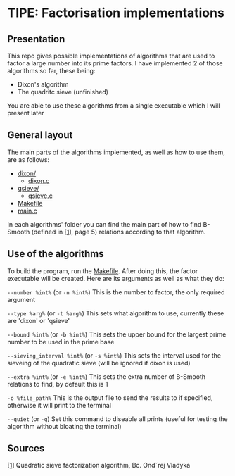 # TIPE: Factorisation implementations

## Presentation

This repo gives possible implementations of algorithms that are used to factor a large number into its prime factors. I have implemented 2 of those algorithms so far, these being:

* Dixon's algorithm
* The quadritc sieve (unfinished)

You are able to use these algorithms from a single executable which I will present later

## General layout

The main parts of the algorithms implemented, as well as how to use them, are as follows:

* [dixon/](./c/dixon)
    * [dixon.c](./c/dixon/dixon.c)
* [qsieve/](./c/qsieve)
    * [qsieve.c](./c/qsieve/qsieve.c)
* [Makefile](./c/Makefile)
* [main.c](./c/main.c)

In each algorithms' folder you can find the main part of how to find B-Smooth (defined in [[1](#sources)], page 5) relations according to that algorithm.

## Use of the algorithms

To build the program, run the [Makefile](./c/Makefile). After doing this, the factor executable will be created. Here are its arguments as well as what they do:

`--number %int%` (or `-n %int%`) 
This is the number to factor, the only required argument

`--type %arg%` (or `-t %arg%`) 
This sets what algorithm to use, currently these are 'dixon' or 'qsieve'

`--bound %int%` (or `-b %int%`) 
This sets the upper bound for the largest prime number to be used in the prime base

`--sieving_interval %int%` (or `-s %int%`) 
This sets the interval used for the sieveing of the quadratic sieve (will be ignored if dixon is used)

`--extra %int%` (or `-e %int%`) 
This sets the extra number of B-Smooth relations to find, by default this is 1

`-o %file_path%` 
This is the output file to send the results to if specified, otherwise it will print to the terminal

`--quiet` (or `-q`) 
Set this command to diseable all prints (useful for testing the algorithm without bloating the terminal)

## Sources

[[1](https://dspace.cvut.cz/bitstream/handle/10467/94585/F8-DP-2021-Vladyka-Ondrej-DP_Vladyka_Ondrej_2021.pdf?sequence=-1&isAllowed=y)] Quadratic sieve factorization algorithm, Bc. Ondˇrej Vladyka